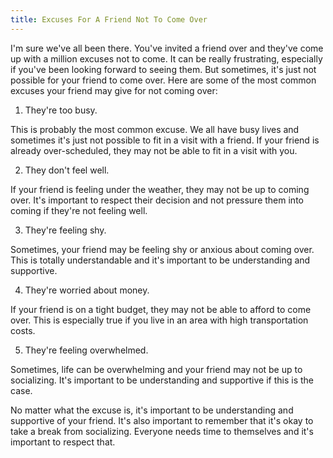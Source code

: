 ```yaml
---
title: Excuses For A Friend Not To Come Over
---
```


I'm sure we've all been there. You've invited a friend over and they've come up with a million excuses not to come. It can be really frustrating, especially if you've been looking forward to seeing them. But sometimes, it's just not possible for your friend to come over. Here are some of the most common excuses your friend may give for not coming over:

1. They're too busy.

This is probably the most common excuse. We all have busy lives and sometimes it's just not possible to fit in a visit with a friend. If your friend is already over-scheduled, they may not be able to fit in a visit with you.

2. They don't feel well.

If your friend is feeling under the weather, they may not be up to coming over. It's important to respect their decision and not pressure them into coming if they're not feeling well.

3. They're feeling shy.

Sometimes, your friend may be feeling shy or anxious about coming over. This is totally understandable and it's important to be understanding and supportive.

4. They're worried about money.

If your friend is on a tight budget, they may not be able to afford to come over. This is especially true if you live in an area with high transportation costs.

5. They're feeling overwhelmed.

Sometimes, life can be overwhelming and your friend may not be up to socializing. It's important to be understanding and supportive if this is the case.

No matter what the excuse is, it's important to be understanding and supportive of your friend. It's also important to remember that it's okay to take a break from socializing. Everyone needs time to themselves and it's important to respect that.